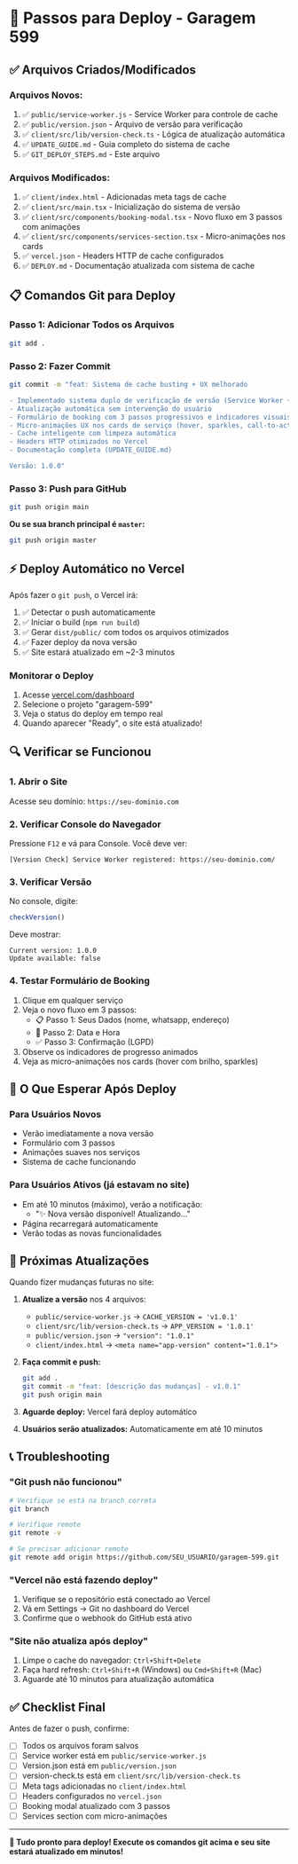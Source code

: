 # 🚀 Passos para Deploy - Garagem 599

## ✅ Arquivos Criados/Modificados

### Arquivos Novos:
1. ✅ `public/service-worker.js` - Service Worker para controle de cache
2. ✅ `public/version.json` - Arquivo de versão para verificação
3. ✅ `client/src/lib/version-check.ts` - Lógica de atualização automática
4. ✅ `UPDATE_GUIDE.md` - Guia completo do sistema de cache
5. ✅ `GIT_DEPLOY_STEPS.md` - Este arquivo

### Arquivos Modificados:
1. ✅ `client/index.html` - Adicionadas meta tags de cache
2. ✅ `client/src/main.tsx` - Inicialização do sistema de versão
3. ✅ `client/src/components/booking-modal.tsx` - Novo fluxo em 3 passos com animações
4. ✅ `client/src/components/services-section.tsx` - Micro-animações nos cards
5. ✅ `vercel.json` - Headers HTTP de cache configurados
6. ✅ `DEPLOY.md` - Documentação atualizada com sistema de cache

## 📋 Comandos Git para Deploy

### Passo 1: Adicionar Todos os Arquivos
```bash
git add .
```

### Passo 2: Fazer Commit
```bash
git commit -m "feat: Sistema de cache busting + UX melhorado

- Implementado sistema duplo de verificação de versão (Service Worker + version.json)
- Atualização automática sem intervenção do usuário
- Formulário de booking com 3 passos progressivos e indicadores visuais
- Micro-animações UX nos cards de serviço (hover, sparkles, call-to-action)
- Cache inteligente com limpeza automática
- Headers HTTP otimizados no Vercel
- Documentação completa (UPDATE_GUIDE.md)

Versão: 1.0.0"
```

### Passo 3: Push para GitHub
```bash
git push origin main
```

**Ou se sua branch principal é `master`:**
```bash
git push origin master
```

## ⚡ Deploy Automático no Vercel

Após fazer o `git push`, o Vercel irá:

1. ✅ Detectar o push automaticamente
2. ✅ Iniciar o build (`npm run build`)
3. ✅ Gerar `dist/public/` com todos os arquivos otimizados
4. ✅ Fazer deploy da nova versão
5. ✅ Site estará atualizado em ~2-3 minutos

### Monitorar o Deploy

1. Acesse [vercel.com/dashboard](https://vercel.com/dashboard)
2. Selecione o projeto "garagem-599"
3. Veja o status do deploy em tempo real
4. Quando aparecer "Ready", o site está atualizado!

## 🔍 Verificar se Funcionou

### 1. Abrir o Site
Acesse seu domínio: `https://seu-dominio.com`

### 2. Verificar Console do Navegador
Pressione `F12` e vá para Console. Você deve ver:
```
[Version Check] Service Worker registered: https://seu-dominio.com/
```

### 3. Verificar Versão
No console, digite:
```javascript
checkVersion()
```

Deve mostrar:
```
Current version: 1.0.0
Update available: false
```

### 4. Testar Formulário de Booking
1. Clique em qualquer serviço
2. Veja o novo fluxo em 3 passos:
   - 📋 Passo 1: Seus Dados (nome, whatsapp, endereço)
   - 📅 Passo 2: Data e Hora
   - ✅ Passo 3: Confirmação (LGPD)
3. Observe os indicadores de progresso animados
4. Veja as micro-animações nos cards (hover com brilho, sparkles)

## 🎯 O Que Esperar Após Deploy

### Para Usuários Novos
- Verão imediatamente a nova versão
- Formulário com 3 passos
- Animações suaves nos serviços
- Sistema de cache funcionando

### Para Usuários Ativos (já estavam no site)
- Em até 10 minutos (máximo), verão a notificação:
  - "✨ Nova versão disponível! Atualizando..."
- Página recarregará automaticamente
- Verão todas as novas funcionalidades

## 🔄 Próximas Atualizações

Quando fizer mudanças futuras no site:

1. **Atualize a versão** nos 4 arquivos:
   - `public/service-worker.js` → `CACHE_VERSION = 'v1.0.1'`
   - `client/src/lib/version-check.ts` → `APP_VERSION = '1.0.1'`
   - `public/version.json` → `"version": "1.0.1"`
   - `client/index.html` → `<meta name="app-version" content="1.0.1">`

2. **Faça commit e push:**
   ```bash
   git add .
   git commit -m "feat: [descrição das mudanças] - v1.0.1"
   git push origin main
   ```

3. **Aguarde deploy:** Vercel fará deploy automático

4. **Usuários serão atualizados:** Automaticamente em até 10 minutos

## 📞 Troubleshooting

### "Git push não funcionou"
```bash
# Verifique se está na branch correta
git branch

# Verifique remote
git remote -v

# Se precisar adicionar remote
git remote add origin https://github.com/SEU_USUARIO/garagem-599.git
```

### "Vercel não está fazendo deploy"
1. Verifique se o repositório está conectado ao Vercel
2. Vá em Settings → Git no dashboard do Vercel
3. Confirme que o webhook do GitHub está ativo

### "Site não atualiza após deploy"
1. Limpe o cache do navegador: `Ctrl+Shift+Delete`
2. Faça hard refresh: `Ctrl+Shift+R` (Windows) ou `Cmd+Shift+R` (Mac)
3. Aguarde até 10 minutos para atualização automática

## ✅ Checklist Final

Antes de fazer o push, confirme:

- [ ] Todos os arquivos foram salvos
- [ ] Service worker está em `public/service-worker.js`
- [ ] Version.json está em `public/version.json`
- [ ] version-check.ts está em `client/src/lib/version-check.ts`
- [ ] Meta tags adicionadas no `client/index.html`
- [ ] Headers configurados no `vercel.json`
- [ ] Booking modal atualizado com 3 passos
- [ ] Services section com micro-animações

---

**🎉 Tudo pronto para deploy! Execute os comandos git acima e seu site estará atualizado em minutos!**
